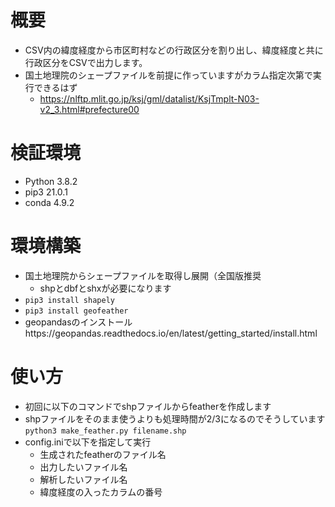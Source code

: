 # 概要
* CSV内の緯度経度から市区町村などの行政区分を割り出し、緯度経度と共に行政区分をCSVで出力します。
* 国土地理院のシェープファイルを前提に作っていますがカラム指定次第で実行できるはず
  * https://nlftp.mlit.go.jp/ksj/gml/datalist/KsjTmplt-N03-v2_3.html#prefecture00

# 検証環境
* Python 3.8.2
* pip3 21.0.1
* conda 4.9.2

# 環境構築
* 国土地理院からシェープファイルを取得し展開（全国版推奨
  * shpとdbfとshxが必要になります 
* `pip3 install shapely`
* `pip3 install geofeather`
* geopandasのインストールhttps://geopandas.readthedocs.io/en/latest/getting_started/install.html 

# 使い方
* 初回に以下のコマンドでshpファイルからfeatherを作成します
 * shpファイルをそのまま使うよりも処理時間が2/3になるのでそうしています
 `python3 make_feather.py filename.shp `
* config.iniで以下を指定して実行
  * 生成されたfeatherのファイル名
  * 出力したいファイル名
  * 解析したいファイル名
  * 緯度経度の入ったカラムの番号
